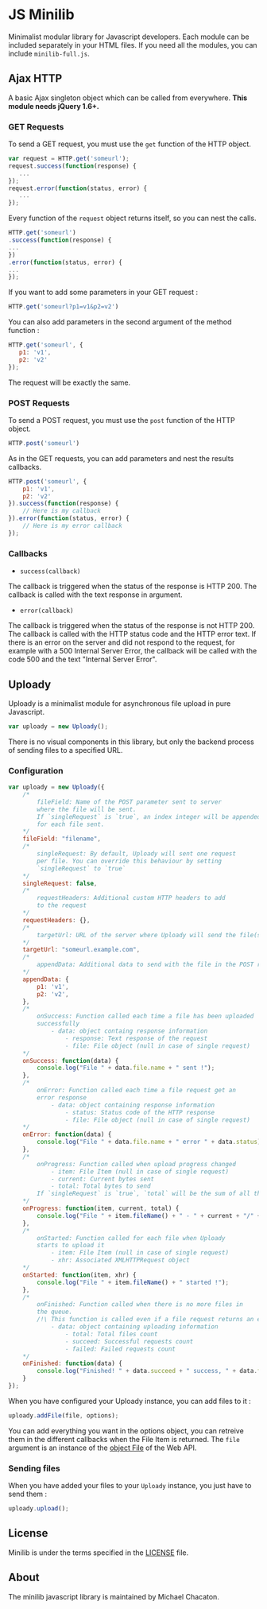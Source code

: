 # JS Minilib

Minimalist modular library for Javascript developers. Each module can be included separately in your HTML files. If you need all the modules, you can include `minilib-full.js`.

## Ajax HTTP

A basic Ajax singleton object which can be called from everywhere. **This module needs jQuery 1.6+.**

### GET Requests

To send a GET request, you must use the `get` function of the HTTP object.

```javascript
var request = HTTP.get('someurl');
request.success(function(response) {
   ...
});
request.error(function(status, error) {
   ...
});
```

Every function of the `request` object returns itself, so you can nest the calls.

```javascript
HTTP.get('someurl')
.success(function(response) {
...
})
.error(function(status, error) {
...
});
```

If you want to add some parameters in your GET request :

```javascript
HTTP.get('someurl?p1=v1&p2=v2')
```

You can also add parameters in the second argument of the method function :
```javascript
HTTP.get('someurl', {
   p1: 'v1',
   p2: 'v2'
});
```

The request will be exactly the same.


### POST Requests

To send a POST request, you must use the `post` function of the HTTP object.
```javascript
HTTP.post('someurl')
```

As in the GET requests, you can add parameters and nest the results callbacks.
```javascript
HTTP.post('someurl', {
	p1: 'v1',
    p2: 'v2'
}).success(function(response) {
    // Here is my callback
}).error(function(status, error) {
	// Here is my error callback
});
```


### Callbacks

 * `success(callback)`

The callback is triggered when the status of the response is HTTP 200. The callback is called with the text response in argument.

 * `error(callback)`

The callback is triggered when the status of the response is not HTTP 200. The callback is called with the HTTP status code and the HTTP error text. If there is an error on the server and did not respond to the request, for example with a 500 Internal Server Error, the callback will be called with the code 500 and the text "Internal Server Error".


## Uploady

Uploady is a minimalist module for asynchronous file upload in pure Javascript.

```javascript
var uploady = new Uploady();
```

There is no visual components in this library, but only the backend process of sending files to a specified URL.

### Configuration

```javascript
var uploady = new Uploady({
	/*
    	fileField: Name of the POST parameter sent to server 
    	where the file will be sent.
        If `singleRequest` is `true`, an index integer will be appended
        for each file sent.
    */
    fileField: "filename",
    /*
    	singleRequest: By default, Uploady will sent one request
        per file. You can override this behaviour by setting
        `singleRequest` to `true`
    */
    singleRequest: false,
    /*
    	requestHeaders: Additional custom HTTP headers to add
        to the request
    */
    requestHeaders: {},
    /*
    	targetUrl: URL of the server where Uploady will send the file(s)
    */
    targetUrl: "someurl.example.com",
    /*
    	appendData: Additional data to send with the file in the POST request
    */
    appendData: {
    	p1: 'v1',
        p2: 'v2',
    },
    /*
    	onSuccess: Function called each time a file has been uploaded
        successfully
        	- data: object containg response information
        		- response: Text response of the request
        		- file: File object (null in case of single request)
    */
    onSuccess: function(data) {
    	console.log("File " + data.file.name + " sent !");
    },
    /*
    	onError: Function called each time a file request get an
        error response
        	- data: object containing response information
        		- status: Status code of the HTTP response
        		- file: File object (null in case of single request)
    */
    onError: function(data) {
    	console.log("File " + data.file.name + " error " + data.status);
    },
    /*
    	onProgress: Function called when upload progress changed
        	- item: File Item (null in case of single request)
        	- current: Current bytes sent
        	- total: Total bytes to send
        If `singleRequest` is `true`, `total` will be the sum of all the files sizes
    */
    onProgress: function(item, current, total) {
    	console.log("File " + item.fileName() + " - " + current + "/" + total + " bytes sent");
    },
    /*
    	onStarted: Function called for each file when Uploady
        starts to upload it
        	- item: File Item (null in case of single request)
        	- xhr: Associated XMLHTTPRequest object
    */
    onStarted: function(item, xhr) {
    	console.log("File " + item.fileName() + " started !");
    },
    /*
    	onFinished: Function called when there is no more files in
        the queue.
        /!\ This function is called even if a file request returns an error !
        	- data: object containing uploading information
        		- total: Total files count
        		- succeed: Successful requests count
        		- failed: Failed requests count
    */
    onFinished: function(data) {
    	console.log("Finished! " + data.succeed + " success, " + data.failed + " failed");
    }
});
```

When you have configured your Uploady instance, you can add files to it :

```javascript
uploady.addFile(file, options);
```

You can add everything you want in the options object, you can retreive them in the different callbacks when the File Item is returned.
The `file` argument is an instance of the [object File](https://developer.mozilla.org/en-US/docs/Web/API/File) of the Web API.

### Sending files

When you have added your files to your `Uploady` instance, you just have to send them :

```javascript
uploady.upload();
```


## License

Minilib is under the terms specified in the [LICENSE](/LICENSE) file.

## About

The minilib javascript library is maintained by Michael Chacaton.
